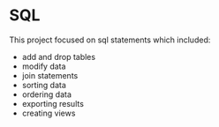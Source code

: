# SQL

This project focused on sql statements which included:
* add and drop tables
* modify data
* join statements
* sorting data
* ordering data
* exporting results
* creating views



